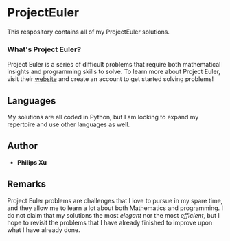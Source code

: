 # ProjectEuler
This respository contains all of my ProjectEuler solutions. 

### What's Project Euler?
Project Euler is a series of difficult problems that require both mathematical insights and programming skills to solve. To learn more about Project Euler, visit their [website](https://projecteuler.net/) and create an account to get started solving problems!

## Languages
My solutions are all coded in Python, but I am looking to expand my repertoire and use other languages as well.

## Author
* **Philips Xu**

## Remarks
Project Euler problems are challenges that I love to pursue in my spare time, and they allow me to learn a lot about both Mathematics and programming. I do not claim that my solutions the most *elegant* nor the most *efficient*, but I hope to revisit the problems that I have already finished to improve upon what I have already done.
